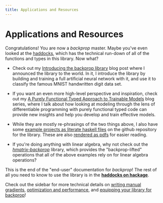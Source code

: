 ```yaml
---
title: Applications and Resources
---
```


Applications and Resources
==========================

Congratulations!  You are now a *backprop* master.  Maybe you've even looked at
the [haddocks][haddock], which has the technical run-down of all of the
functions and types in this library.  Now what?

*   Check out my [Introducing the backprop library][intro] blog post where I
    announced the library to the world.  In it, I introduce the library by
    building and training a full artificial neural network with it, and use it
    to classify the famous MNIST handwritten digit data set.

*   If you want an even more high-level perspective and inspiration, check out
    my [A Purely Functional Typed Approach to Trainable Models][models] blog
    series, where I talk about how looking at modeling through the lens of
    differentiable programming with purely functional typed code can provide
    new insights and help you develop and train effective models.

*   While they are mostly re-phrasings of the two things above, I also have
    some [example projects as literate haskell files][lhs] on the github
    repository for the library.  These are also [rendered as pdfs][renders] for
    easier reading.

*   If you're doing anything with linear algebra, why not check out the
    *[hmatrix-backprop][]* library, which provides the "backprop-lifted"
    operations that all of the above examples rely on for linear algebra
    operations?

[haddock]: https://hackage.haskell.org/package/backprop
[intro]: https://blog.jle.im/entry/introducing-the-backprop-library.html
[models]: https://blog.jle.im/entry/purely-functional-typed-models-1.html
[lhs]: https://github.com/mstksg/backprop/blob/master/samples
[renders]: https://github.com/mstksg/backprop/tree/master/renders
[hmatrix-backprop]: http://hackage.haskell.org/package/hmatrix-backprop

This is the end of the "end-user" documentation for *backprop*!  The rest of
all you need to know to use the library is in the **[haddocks on
hackage][haddock]**.

Check out the sidebar for more technical details on [writing manual
gradients][manual-gradients], [optimization and performance][performance], and
[equipping your library for backprop][equipping]!

[manual-gradients]: https://backprop.jle.im/06-manual-gradients.html
[performance]: https://backprop.jle.im/07-performance.html
[equipping]: https://backprop.jle.im/08-equipping-your-library.html
